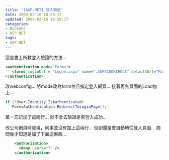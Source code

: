 ```yaml
---
title: '[ASP.NET] 登入驗證'
date: 2009-02-16 18:58:17
updated: 2009-02-16 18:58:17
categories:
- Backend
- ASP.NET
tags:
- ASP.NET
---
```

這是書上所教登入驗證的方法...

<!--more-->

``` xml
<authentication mode="Forms">
   <forms loginUrl = "Logon.aspx" name=".ASPXCOOKIEOCS" defaultUrl="Main.aspx"/>
</authentication>
```

改webconfig...
將mode改為form並且指定登入網頁...
接著再各頁面的Load加上...

``` csharp
if (!User.Identity.IsAuthenticated)
   FormsAuthentication.RedirectToLoginPage();
```

萬一忘記加了這兩行...
就不會去驗證是否登入成功...

改公司網頁時發現，同事並沒有加上這兩行...
但卻還是會自動轉往登入頁面...
詢問後才知道是加了下面這東西...

``` xml
    <authorization>
      <deny users="?" />
    </authorization>
```